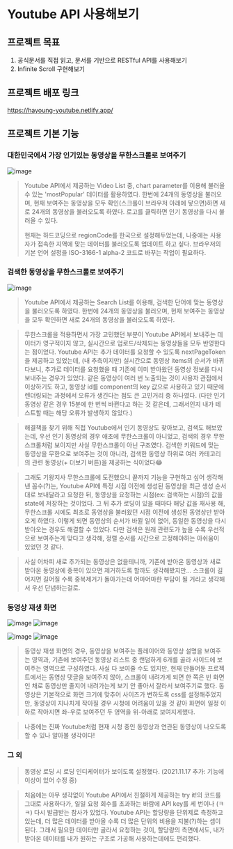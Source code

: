 # Youtube API 사용해보기

## 프로젝트 목표

1. 공식문서를 직접 읽고, 문서를 기반으로 RESTful API를 사용해보기
2. Infinite Scroll 구현해보기

## 프로젝트 배포 링크
https://hayoung-youtube.netlify.app/

## 프로젝트 기본 기능

### 대한민국에서 가장 인기있는 동영상을 무한스크롤로 보여주기

![image](https://user-images.githubusercontent.com/59152882/141979626-40f05adc-053e-437a-abb7-f77d9d956b49.png)

> Youtube API에서 제공하는 Video List 중, chart parameter를 이용해 불러올 수 있는 'mostPopular' 데이터를 활용하였다.
> 한번에 24개의 동영상을 불러오며, 현재 보여주는 동영상을 모두 확인(스크롤이 브라우저 아래에 닿으면)하면 새로 24개의 동영상을 불러오도록 하였다.
> 로고를 클릭하면 인기 동영상을 다시 불러올 수 있다.
> 
> 현재는 하드코딩으로 regionCode를 한국으로 설정해두었는데, 나중에는 사용자가 접속한 지역에 맞는 데이터를 불러오도록 업데이트 하고 싶다.
> 브라우저의 기본 언어 설정을 ISO-3166-1 alpha-2 코드로 바꾸는 작업이 필요하다.

### 검색한 동영상을 무한스크롤로 보여주기

![image](https://user-images.githubusercontent.com/59152882/141991412-60f9bc06-8313-4505-b6d1-6cf850554450.png)

> Youtube API에서 제공하는 Search List를 이용해, 검색한 단어에 맞는 동영상을 불러오도록 하였다. 한번에 24개의 동영상을 불러오며, 현재 보여주는 동영상을 모두 확인하면 새로 24개의 동영상을 불러오도록 하였다.

> 무한스크롤을 적용하면서 가장 고민했던 부분이 Youtube API에서 보내주는 데이터가 영구적이지 않고, 실시간으로 업로드/삭제되는 동영상들을 모두 반영한다는 점이었다. Youtube API는 추가 데이터를 요청할 수 있도록 nextPageToken을 제공하고 있었는데, (내 추측이지만) 실시간으로 동영상 items의 순서가 바뀌다보니, 추가로 데이터를 요청했을 때 기존에 이미 받아왔던 동영상 정보를 다시 보내주는 경우가 있었다. 같은 동영상이 여러 번 노출되는 것이 사용자 관점에서 이상하기도 하고, 동영상 id를 component의 key 값으로 사용하고 있기 때문에 렌더링되는 과정에서 오류가 생긴다는 점도 큰 고민거리 중 하나였다. (다만 인기 동영상 같은 경우 15분에 한 번씩 바뀐다고 하는 것 같은데, 그래서인지 내가 테스트할 때는 해당 오류가 발생하지 않았다.)

> 해결책을 찾기 위해 직접 Youtube에서 인기 동영상도 찾아보고, 검색도 해보았는데, 우선 인기 동영상의 경우 애초에 무한스크롤이 아니었고, 검색의 경우 무한스크롤처럼 보이지만 사실 무한스크롤이 아닌 구조였다. 검색한 키워드에 맞는 동영상을 무한으로 보여주는 것이 아니라, 검색한 동영상 하위로 여러 카테고리의 관련 동영상(+ 더보기 버튼)을 제공하는 식이었다😂

> 그래도 기왕지사 무한스크롤에 도전했으니 끝까지 기능을 구현하고 싶어 생각해낸 꼼수(?)는, Youtube API에 특정 시점 이전에 생성된 동영상을 최근 생성 순서대로 보내달라고 요청한 뒤, 동영상을 요청하는 시점(ex: 검색하는 시점)의 값을 state에 저장하는 것이었다. 그 뒤 추가 로딩이 있을 때마다 해당 값을 재사용 해, 무한스크롤 시에도 최초로 동영상을 불러왔던 시점 이전에 생성된 동영상만 받아오게 하였다. 이렇게 되면 동영상의 순서가 바뀔 일이 없어, 동일한 동영상을 다시 받아오는 경우도 해결할 수 있었다. 다만 검색은 원래 관련도가 높을 수록 우선적으로 보여주는게 맞다고 생각해, 정렬 순서를 시간으로 고정해야하는 아쉬움이 있었던 것 같다.

> 사실 어차피 새로 추가되는 동영상은 없을테니까, 기존에 받아온 동영상과 새로 받아온 동영상에 중복이 있으면 제거하도록 할까도 생각해봤지만... 스크롤이 길어지면 길어질 수록 중복제거가 돌아가는데 어마어마한 부담이 될 거라고 생각해서 우선 단념하는걸로.

### 동영상 재생 화면

![image](https://user-images.githubusercontent.com/59152882/141983460-708e40db-c3db-4b3b-ab29-7794760db425.png)
![image](https://user-images.githubusercontent.com/59152882/141983583-599a2fd0-c394-4233-9f91-550c3f49fba7.png)

![image](https://user-images.githubusercontent.com/59152882/141983623-482e2e8d-fe1f-4cad-81be-4a3706681f90.png)
![image](https://user-images.githubusercontent.com/59152882/141983649-2d9be60a-1325-45be-b4a0-288af93260f4.png)

> 동영상 재생 화면의 경우, 동영상을 보여주는 플레이어와 동영상 설명을 보여주는 영역과, 기존에 보여주던 동영상 리스트 중 랜덤하게 6개를 골라 사이드에 보여주는 영역으로 구성하였다.
> 사실 다 보여줄 수도 있지만, 현재 만들어둔 프로젝트에서는 동영상 댓글을 보여주지 않아, 스크롤이 내려가게 되면 한 쪽은 빈 화면인 채로 동영상만 줄지어 내려가는게 보기 안 좋아서 잘라서 보여주기로 했다.
> 동영상은 기본적으로 화면 크기에 맞추어 사이즈가 변하도록 css를 설정해주었지만, 동영상이 지나치게 작아질 경우 시청에 어려움이 있을 것 같아 화면이 일정 이하로 작아지면 좌-우로 보여주던 두 영역을 위-아래로 보여지게했다.

> 나중에는 진짜 Youtube처럼 현재 시청 중인 동영상과 연관된 동영상이 나오도록 할 수 있나 알아볼 생각이다!

### 그 외

> 동영상 로딩 시 로딩 인디케이터가 보이도록 설정했다. (2021.11.17 추가: 기능에 이상이 있어 수정 중)

> 처음에는 아무 생각없이 Youtube API에서 친절하게 제공하는 try it!의 코드를 그대로 사용하다가, 일일 요청 회수를 초과하는 바람에 API key를 세 번이나 (ㅋㅋ) 다시 발급받는 참사가 있었다.
> Youtube API는 할당량을 단위제로 측정하고 있는데, 더 많은 데이터를 받아올 수록 더 많은 단위의 비용을 지불(?)하는 셈이 된다.
> 그래서 필요한 데이터만 골라서 요청하는 것이, 할당량의 측면에서도, 내가 받아온 데이터를 내가 원하는 구조로 가공해 사용하는데에도 편리했다.

